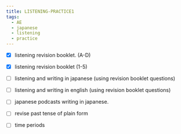 ```yaml
---
title: LISTENING-PRACTICE1
tags:
  - AE
  - japanese
  - listening
  - practice
---
```


- [x] listening revision booklet. (A-D)
- [x] listening revision booklet (1-5)
- [ ] listening and writing in japanese (using revision booklet questions)
- [ ] listening and writing in english (using revision booklet questions)
- [ ] japanese podcasts writing in japanese.

- [ ] revise past tense of plain form
- [ ] time periods
